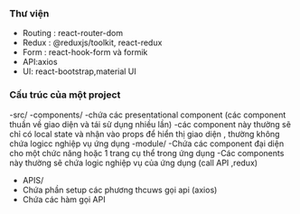 ### Thư viện

- Routing : react-router-dom
- Redux : @reduxjs/toolkit, react-redux
- Form : react-hook-form và formik
- API:axios
- UI: react-bootstrap,material UI

### Cấu trúc của một project

-src/
-components/
-chứa các presentational component (các component thuần về giao diện và tái sử dụng nhiều lần)
-các component này thường sẽ chỉ có local state và nhận vào props để hiển thị giao diện , thường không chứa logicc nghiệp vụ ứng dụng
-module/
-Chứa các component đại diện cho một chức năng hoặc 1 trang cụ thể trong ứng dụng
-Các components này thường sẽ chứa logic nghiệp vụ của ứng dụng (call API ,redux)

- APIS/
- Chứa phần setup các phương thcuws gọi api (axios)
- Chứa các hàm gọi API
